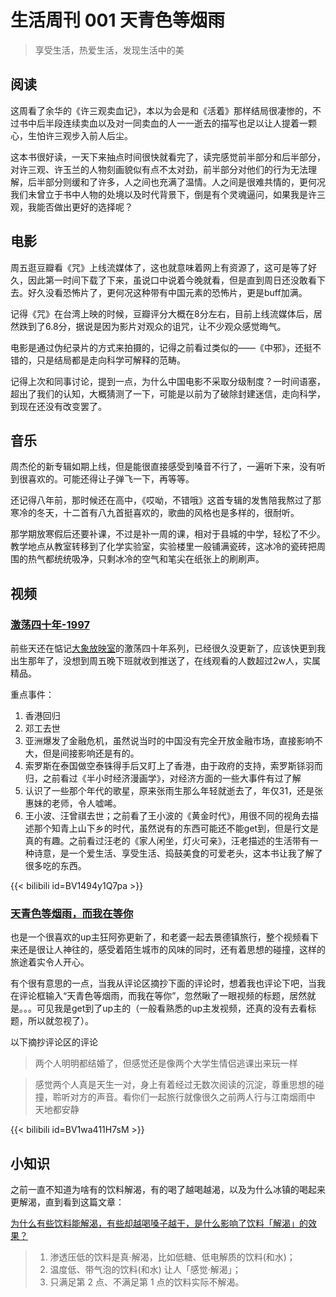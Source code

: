 # 生活周刊 001 天青色等烟雨

> 享受生活，热爱生活，发现生活中的美

## 阅读
这周看了余华的《许三观卖血记》，本以为会是和《活着》那样结局很凄惨的，不过书中后半段连续卖血以及对一同卖血的人一一逝去的描写也足以让人提着一颗心，生怕许三观步入前人后尘。

这本书很好读，一天下来抽点时间很快就看完了，读完感觉前半部分和后半部分，对许三观、许玉兰的人物刻画貌似有点不太对劲，前半部分对他们的行为无法理解，后半部分则缓和了许多，人之间也充满了温情。人之间是很难共情的，更何况我们未曾立于书中人物的处境以及时代背景下，倒是有个灵魂逼问，如果我是许三观，我能否做出更好的选择呢？

## 电影
周五逛豆瓣看《咒》上线流媒体了，这也就意味着网上有资源了，这可是等了好久，因此第一时间下载了下来，虽说口中说着今晚就看，但是直到周日还没敢看下去。好久没看恐怖片了，更何况这种带有中国元素的恐怖片，更是buff加满。

记得《咒》在台湾上映的时候，豆瓣评分大概在8分左右，目前上线流媒体后，居然跌到了6.8分，据说是因为影片对观众的诅咒，让不少观众感觉晦气。

电影是通过伪纪录片的方式来拍摄的，记得之前看过类似的——《中邪》，还挺不错的，只是结局都是走向科学可解释的范畴。

记得上次和同事讨论，提到一点，为什么中国电影不采取分级制度？一时间语塞，超出了我们的认知，大概猜测了一下，可能是以前为了破除封建迷信，走向科学，到现在还没有改变罢了。

## 音乐
周杰伦的新专辑如期上线，但是能很直接感受到嗓音不行了，一遍听下来，没有听到很喜欢的。可能还得让子弹飞一下，再等等。

还记得八年前，那时候还在高中，《哎呦，不错哦》这首专辑的发售陪我熬过了那寒冷的冬天，十二首有八九首挺喜欢的，歌曲的风格也是多样的，很耐听。

那学期放寒假后还要补课，不过是补一周的课，相对于县城的中学，轻松了不少。教学地点从教室转移到了化学实验室，实验楼里一般铺满瓷砖，这冰冷的瓷砖把周围的热气都统统吸净，只剩冰冷的空气和笔尖在纸张上的刷刷声。

## 视频

### [激荡四十年-1997](https://www.bilibili.com/video/BV1494y1Q7pa?zw)
前些天还在惦记[大象放映室](https://b23.tv/X1nVLK0)的激荡四十年系列，已经很久没更新了，应该快更到我出生那年了，没想到周五晚下班就收到推送了，在线观看的人数超过2w人，实属精品。

重点事件：
1. 香港回归
2. 邓工去世
3. 亚洲爆发了金融危机，虽然说当时的中国没有完全开放金融市场，直接影响不大，但是间接影响还是有的。
4. 索罗斯在泰国做空泰铢得手后又盯上了香港，由于政府的支持，索罗斯铩羽而归，之前看过《半小时经济漫画学》，对经济方面的一些大事件有过了解
5. 认识了一些那个年代的歌星，原来张雨生那么年轻就逝去了，年仅31，还是张惠妹的老师，令人嘘唏。
6. 王小波、汪曾祺去世；之前看了王小波的《黄金时代》，用很不同的视角去描述那个知青上山下乡的时代，虽然说有的东西可能还不能get到，但是行文是真的有趣。之前看过汪老的《家人闲坐，灯火可亲》，汪老描述的生活带有一种诗意，是一个爱生活、享受生活、捣鼓美食的可爱老头，这本书让我了解了很多吃的东西。

{{< bilibili id=BV1494y1Q7pa >}}

### [天青色等烟雨，而我在等你](https://www.bilibili.com/video/BV1wa411H7sM?share_source=copy_pc)
也是一个很喜欢的up主狂阿弥更新了，和老婆一起去景德镇旅行，整个视频看下来还是很让人神往的，感受着陌生城市的风味的同时，还有着思想的碰撞，这样的旅途着实令人开心。

有个很有意思的一点，当我从评论区摘抄下面的评论时，想着我也评论下吧，当我在评论框输入“天青色等烟雨，而我在等你”，忽然瞅了一眼视频的标题，居然就是。。。可见我是get到了up主的（一般看熟悉的up主发视频，还真的没有去看标题，所以就忽视了）。

以下摘抄评论区的评论

> 两个人明明都结婚了，但感觉还是像两个大学生情侣逃课出来玩一样

> 感觉两个人真是天生一对，身上有着经过无数次阅读的沉淀，尊重思想的碰撞，聆听对方的声音。看你们一起旅行就像很久之前两人行与江南烟雨中 天地都安静

{{< bilibili id=BV1wa411H7sM >}}

## 小知识
之前一直不知道为啥有的饮料解渴，有的喝了越喝越渴，以及为什么冰镇的喝起来更解渴，直到看到这篇文章：

[为什么有些饮料能解渴，有些却越喝嗓子越干，是什么影响了饮料「解渴」的效果？](https://daily.zhihu.com/story/9750499)

> 1. 渗透压低的饮料是真·解渴，比如低糖、低电解质的饮料(和水)；
> 2. 温度低、带气泡的饮料(和水) 让人「感觉·解渴」；
> 3. 只满足第 2 点、不满足第 1 点的饮料实际不解渴。
